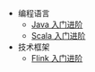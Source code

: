 

* 编程语言
    * [Java 入门进阶](/language/java-basis/)
    * [Scala 入门进阶](/language/scala-basis/)
* 技术框架
    * [Flink 入门进阶](/framework/flink-basis/)
